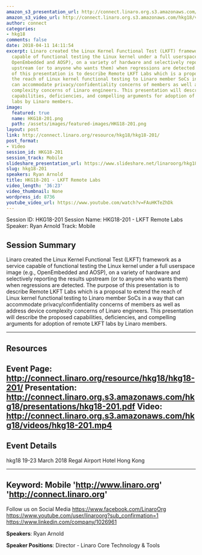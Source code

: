```yaml
---
amazon_s3_presentation_url: http://connect.linaro.org.s3.amazonaws.com/hkg18/presentations/hkg18-201.pdf
amazon_s3_video_url: http://connect.linaro.org.s3.amazonaws.com/hkg18/videos/hkg18-201.mp4
author: connect
categories:
- hkg18
comments: false
date: 2018-04-11 14:11:54
excerpt: Linaro created the Linux Kernel Functional Test (LKFT) framework as a service
  capable of functional testing the Linux kernel under a full userspace image (e.g.,
  OpenEmbedded and AOSP), on a variety of hardware and selectively reporting the results
  upstream (or to anyone who wants them) when regressions are detected. The purpose
  of this presentation is to describe Remote LKFT Labs which is a proposal to extend
  the reach of Linux kernel functional testing to Linaro member SoCs in a way that
  can accommodate privacy/confidentiality concerns of members as well as address device
  complexity concerns of Linaro engineers. This presentation will describe the proposed
  capabilities, deficiencies, and compelling arguments for adoption of remote LKFT
  labs by Linaro members.
image:
  featured: true
  name: HKG18-201.png
  path: /assets/images/featured-images/HKG18-201.png
layout: post
link: http://connect.linaro.org/resource/hkg18/hkg18-201/
post_format:
- Video
session_id: HKG18-201
session_track: Mobile
slideshare_presentation_url: https://www.slideshare.net/linaroorg/hkg18201-lkft-remote-labs
slug: hkg18-201
speakers: Ryan Arnold
title: HKG18-201 - LKFT Remote Labs
video_length: '36:23'
video_thumbnail: None
wordpress_id: 8736
youtube_video_url: https://www.youtube.com/watch?v=FAuHKTeZhDk
---
```


Session ID: HKG18-201
Session Name: HKG18-201 - LKFT Remote Labs
Speaker: Ryan Arnold
Track: Mobile


## Session Summary
Linaro created the Linux Kernel Functional Test (LKFT) framework as a service capable of functional testing the Linux kernel under a full userspace image (e.g., OpenEmbedded and AOSP), on a variety of hardware and selectively reporting the results upstream (or to anyone who wants them) when regressions are detected. The purpose of this presentation is to describe Remote LKFT Labs which is a proposal to extend the reach of Linux kernel functional testing to Linaro member SoCs in a way that can accommodate privacy/confidentiality concerns of members as well as address device complexity concerns of Linaro engineers. This presentation will describe the proposed capabilities, deficiencies, and compelling arguments for adoption of remote LKFT labs by Linaro members.

---------------------------------------------------
## Resources
Event Page: http://connect.linaro.org/resource/hkg18/hkg18-201/
Presentation: http://connect.linaro.org.s3.amazonaws.com/hkg18/presentations/hkg18-201.pdf
Video: http://connect.linaro.org.s3.amazonaws.com/hkg18/videos/hkg18-201.mp4
 ---------------------------------------------------
## Event Details
hkg18
19-23 March 2018 
Regal Airport Hotel Hong Kong

---------------------------------------------------
Keyword: Mobile
'http://www.linaro.org'
'http://connect.linaro.org'
---------------------------------------------------
Follow us on Social Media
https://www.facebook.com/LinaroOrg
https://www.youtube.com/user/linaroorg?sub_confirmation=1
https://www.linkedin.com/company/1026961

**Speakers**: Ryan Arnold

**Speaker Positions**: Director - Linaro Core Technology & Tools